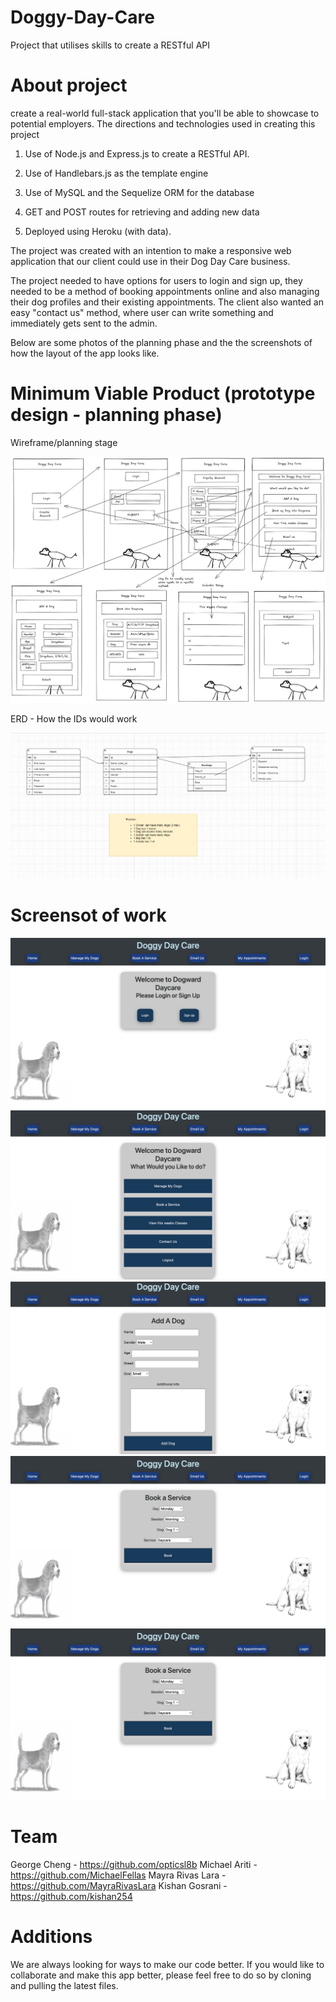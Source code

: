 # Doggy-Day-Care
Project that utilises skills to create a RESTful API

# About project

create a real-world full-stack application that you'll be able to showcase to potential employers. The directions and technologies used in creating this project

1. Use of Node.js and Express.js to create a  RESTful API.

2. Use of Handlebars.js as the template engine

3. Use of MySQL and the Sequelize ORM for the database

4. GET and POST routes for retrieving and adding new data

5. Deployed using Heroku (with data).

The project was created with an intention to make a responsive web application that our client could use in their Dog Day Care business.

The project needed to have options for users to login and sign up, they needed to be a method of booking appointments online and also managing their dog profiles and their existing appointments. The client also wanted an easy "contact us" method, where user can write something and immediately gets sent to the admin.

Below are some photos of the planning phase and the the screenshots of how the layout of the app looks like.

# Minimum Viable Product (prototype design - planning phase)

Wireframe/planning stage

![one](assets/wireframe.png)

ERD - How the IDs would work

![two](assets/ERD.png)

# Screensot of work

![three](assets/homepage.png)
![four](assets/dashboard_one.png)
![five](assets/add_dog.png)
![six](assets/book_service.png)
![seven](assets/book_service.png)

# Team

George Cheng - https://github.com/opticsl8b
Michael Ariti - https://github.com/MichaelFellas
Mayra Rivas Lara - https://github.com/MayraRivasLara
Kishan Gosrani - https://github.com/kishan254


# Additions

We are always looking for ways to make our code better. If you would like to collaborate and make this app better, please feel free to do so by cloning and pulling the latest files.